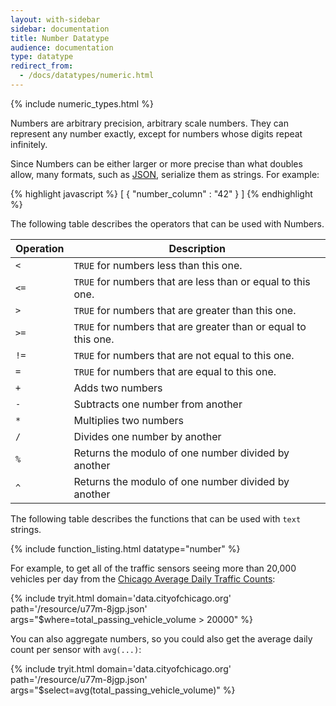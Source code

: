 ```yaml
---
layout: with-sidebar
sidebar: documentation
title: Number Datatype
audience: documentation
type: datatype
redirect_from:
  - /docs/datatypes/numeric.html
---
```


{% include numeric_types.html %}

Numbers are arbitrary precision, arbitrary scale numbers.  They can represent any number exactly, except for numbers whose digits repeat infinitely.

Since Numbers can be either larger or more precise than what doubles allow, many formats, such as [JSON](/docs/formats/json.html), serialize them as strings. For example:

{% highlight javascript %}
[ {
  "number_column" : "42"
} ]
{% endhighlight %}


The following table describes the operators that can be used with Numbers.

| Operation | Description                                                    |
| ---       | ---                                                            |
| `<`       | `TRUE` for numbers less than this one.                         |
| `<=`      | `TRUE` for numbers that are less than or equal to this one.    |
| `>`       | `TRUE` for numbers that are greater than this one.             |
| `>=`      | `TRUE` for numbers that are greater than or equal to this one. |
| `!=`      | `TRUE` for numbers that are not equal to this one.             |
| `=`       | `TRUE` for numbers that are equal to this one.                 |
| `+`       | Adds two numbers                                               |
| `-`       | Subtracts one number from another                              |
| `*`       | Multiplies two numbers                                         |
| `/`       | Divides one number by another                                  |
| `%`       | Returns the modulo of one number divided by another            |
| `^`       | Returns the modulo of one number divided by another            |

The following table describes the functions that can be used with `text` strings. 

{% include function_listing.html datatype="number" %}

For example, to get all of the traffic sensors seeing more than 20,000 vehicles per day from the [Chicago Average Daily Traffic Counts](http://data.cityofchicago.org/d/u77m-8jgp):

{% include tryit.html domain='data.cityofchicago.org' path='/resource/u77m-8jgp.json' args="$where=total_passing_vehicle_volume > 20000" %}

You can also aggregate numbers, so you could also get the average daily count per sensor with `avg(...)`:

{% include tryit.html domain='data.cityofchicago.org' path='/resource/u77m-8jgp.json' args="$select=avg(total_passing_vehicle_volume)" %}
